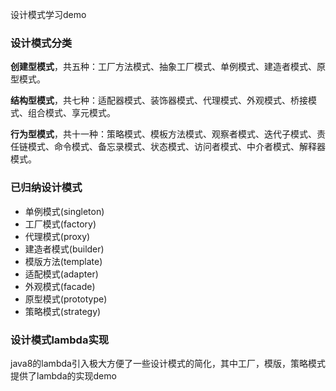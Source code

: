 设计模式学习demo


### 设计模式分类

**创建型模式**，共五种：工厂方法模式、抽象工厂模式、单例模式、建造者模式、原型模式。

**结构型模式**，共七种：适配器模式、装饰器模式、代理模式、外观模式、桥接模式、组合模式、享元模式。

**行为型模式**，共十一种：策略模式、模板方法模式、观察者模式、迭代子模式、责任链模式、命令模式、备忘录模式、状态模式、访问者模式、中介者模式、解释器模式。

### 已归纳设计模式

- 单例模式(singleton)
- 工厂模式(factory)
- 代理模式(proxy)
- 建造者模式(builder)
- 模版方法(template)
- 适配模式(adapter)
- 外观模式(facade)
- 原型模式(prototype)
- 策略模式(strategy)

### 设计模式lambda实现

java8的lambda引入极大方便了一些设计模式的简化，其中工厂，模版，策略模式提供了lambda的实现demo